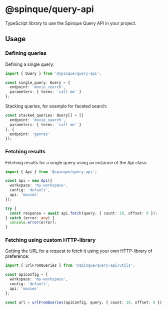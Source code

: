 # @spinque/query-api

TypeScript library to use the Spinque Query API in your project.

## Usage

### Defining queries

Defining a single query:

```typescript
import { Query } from '@spinque/query-api';

const single_query: Query = {
  endpoint: 'movie_search',
  parameters: { terms: 'call me' }
};
```

Stacking queries, for example for faceted search:

```typescript
const stacked_queries: Query[] = [{
  endpoint: 'movie_search',
  parameters: { terms: 'call me' }
}, {
  endpoint: 'genres'
}];
```

### Fetching results

Fetching results for a single query using an instance of the Api class:

```typescript
import { Api } from '@spinque/query-api';

const api = new Api({
  workspace: 'my-workspace',
  config: 'default',
  api: 'movies'
});

try {
  const response = await api.fetch(query, { count: 10, offset: 0 });
} catch (error: any) {
  console.error(error);
}
```

### Fetching using custom HTTP-library

Getting the URL for a request to fetch it using your own HTTP-library of preference:

```typescript
import { urlFromQueries } from '@spinque/query-api/utils';

const apiConfig = {
  workspace: 'my-workspace',
  config: 'default',
  api: 'movies'
};

const url = urlFromQueries(apiConfig, query, { count: 10, offset: 0 });
```


